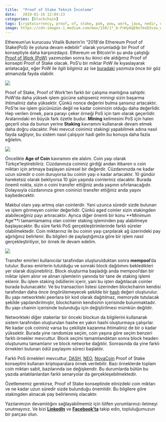 ```yaml
---
title:  "Proof of Stake Teknik İnceleme"
date:   2018-01-16 12:04:23
categories: [blockchain]
tags: [cryptocurrency, proof, of, stake, pok, pow, work, java, nedir, distributed, legder, blockchain, bitcoin, utxo, block, blockchainturk, blockchainturk.net]
image: https://cdn-images-1.medium.com/max/150/1*_b-FnHy6qE0o7mvD3szw_w.jpeg
---
```


Ethereum’un kurucusu Vitalik Buterin’in “2018'de Ethereum Proof of Stake(PoS) ile yoluna devam edebilir” olarak yorumladığı bir Proof of konseptiyle daha karşınızdayız. Ethereum ve Bitcoin’in şu anda çalıştığı  [Proof of Work (PoW)](https://medium.com/blockchainturk/java-ile-%C3%B6rnek-proof-of-work-ger%C3%A7ekle%C5%9Ftirimi-ve-mining-3f32a068d10)  yazımızdan sonra bu ikinci ele aldığımız Proof of konsepti Proof of Stake olacak. PoS’u bir miktar PoW ile kıyaslayarak anlatacağız, eğer PoW ile ilgili bilgimiz az ise  [buradaki](https://medium.com/blockchainturk/java-ile-%C3%B6rnek-proof-of-work-ger%C3%A7ekle%C5%9Ftirimi-ve-mining-3f32a068d10)  yazımıza önce bir göz atmanızda fayda olabilir.

![](https://miro.medium.com/max/800/1*_b-FnHy6qE0o7mvD3szw_w.jpeg)

Proof of Stake, Proof of Work’ten farklı bir çalışma mantığına sahiptir. PoW’da daha yüksek işlem gücüne sahipseniz miningi sizin başarma ihtimaliniz daha yüksektir. Çünkü nonce değerini bulma şansınız artacaktır. PoS’te ise işlem gücünüzün değil ne kadar coininizin olduğu daha değerlidir. Hep verilen örnek, para parayı çeker örneği PoS için tam olarak geçerlidir. Aralarındaki en büyük fark özetle budur.  **Mining** kelimesini PoS için halen geçerli olsa da bunun yerine  **Staking** kavramını kullanarak devam etmek daha doğru olacaktır. Peki mevcut coinimiz stakingi yapabilmek adına nasıl fayda sağlıyor, bu sistem nasıl çalışıyor hadi gelin bu konuya daha fazla eğilelim.

![](https://miro.medium.com/max/800/1*K0hwUOv8zU9azncdxLcZBw.jpeg)

Öncelikle  **Age of Coin**  kavramını ele alalım. Coin yaşı olarak Türkçe’leştirebiliriz. Cüzdanınıza coininiz girdiği andan itibaren o coin miktarı için artmaya başlayan süresel bir değerdir. Cüzdanınızda ne kadar uzun süredir o coin duruyorsa bu coinin yaşı o kadar artacaktır. 10 gündür hareketsiz olarak bekliyorsa 10 gün yaşında coinleriniz olacaktır. Burada önemli nokta, sizin o coini transfer ettiğiniz anda yaşının sıfırlanacağıdır. Dolayısıyla cüzdanınıza giren coininizi transfer ettiğiniz anda yaşını kaybedecektir.

Makbul olanı yaşı artmış olan coinlerdir. Yani uzunca süredir sizde bulunan ve işlem görmeyen coinler değerlidir. Çünkü aged coinler sizin stakingden alabileceğiniz payı artıracaktır. Ayrıca diğer önemli bir konu  **Minimum Age’**i tamamlamamış olan coinler staking işleminden pay alabilmeye başlayacaktır. Bu süre farklı PoS gerçekleştirimlerinde farklı süreler olabilmektedir. Coin miktarınız ile bu coinin yaşı çarpılarak ağ üzerindeki pay ağırlığınız belirlenir. Bu bilgileri de paylaştığımıza göre bir işlem nasıl gerçekleştiriliyor, bir örnek ile devam edelim.

![](https://miro.medium.com/max/800/1*xNQnBUwt5oEEg6nV0RTIRw.jpeg)

Transfer emirleri kullanıcılar tarafından oluşturulduktan sonra  **mempool**’da tutulur. Burası emirlerin tutulduğu ve sonraki block dağıtımını bekledikleri yer olarak düşünebiliriz. Block oluşturma başladığı anda mempool’dan bir miktar işlem alınır ve alınan işlemlerin yanında bir tane de staking işlemi eklenir. Bu işlem staking ödüllerini içerir, yani bu işten dağıtılacak coinler burada bulunacaktır. Ve bu transaction listesi üzerinden blockchainin kendisi tarafından daha önce öngörülemeyecek şekilde bir  [hash](https://medium.com/blockchainturk/59da61356e9)  değeri oluşturulur. Bu yapı networkteki peerlara bir kod olarak dağıtılmaz, memoryde tutulacak şekilde yapılandırılmıştır, blockchainin kendisinin içerisinde bulunmaktadır. Bu yapı chainin içerisinde bulunduğu için değiştirilmesi mümkün değildir.

Networkteki diğer stakerlar bir önceki blockun da bilgilerini kullanarak sistem tarafından oluşturulan hashe en yakın hashi oluşturmaya çalışırlar. Ne kadar çok coininiz varsa bu çekilişte kazanma ihtimaliniz de bir o kadar yüksektir. Burada yine randomize seçim, coin yaşına göre seçim benzeri farklı örnekler mevcuttur. Block seçimi tamamlandıktan sonra block headerı oluşturumu tamamlanır ve block networke dağıtılır. Sonrasında da yine farklı örnekleri bulunan ödül paylaşımı süreci başlatılır.

Farklı PoS örnekleri mevcuttur,  [DASH](https://www.dash.org/),  [NEO](https://github.com/neo-project/neo),  [NovaCoin](http://novacoin.org/)  Proof of Stake konseptini kullanan kriptoparalara örnek verilebilir. Bazı örneklerde toplam coin miktarı sabit, bazılarında ise değişkendir. Bu durumlarda bütün bu yazıda anlatılanlardan farklı senaryolar da gerçekleşebilmektedir.

Özetlememiz gerekirse, Proof of Stake konseptinde elinizdeki coin miktarı ve ne kadar uzun süredir sizde bulunduğu önemlidir. Bu bilgilere göre stakingden alınacak pay belirlenmiş olacaktır.

Yazılarımızın devamlılığını sağlayabilmemiz için lütfen yorumlarınızı iletmeyi unutmayınız. Ve bizi  [**LinkedIn**](http://linkedin.com/groups/13568839)  ve  [**Facebook’ta**](https://www.facebook.com/blockchainturknet/) takip edin, topluluğumuzun bir parçası olun.